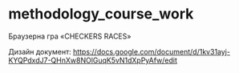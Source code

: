 # methodology_course_work

Браузерна гра «CHECKERS RACES»

Дизайн документ: https://docs.google.com/document/d/1kv31ayj-KYQPdxdJ7-QHnXw8NOlGuqK5vN1dXpPyAfw/edit

